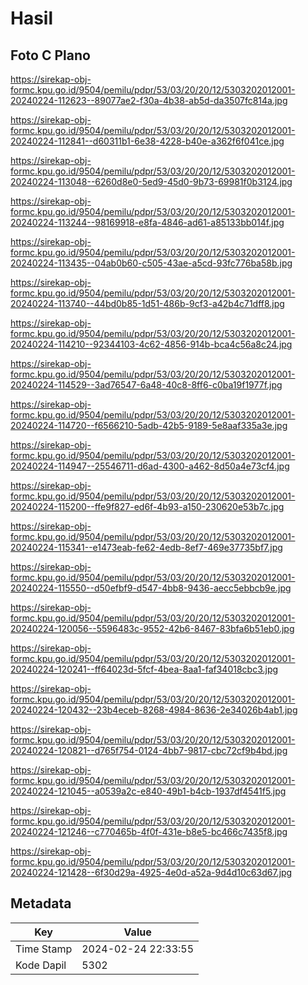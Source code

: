 # Hasil

## Foto C Plano

https://sirekap-obj-formc.kpu.go.id/9504/pemilu/pdpr/53/03/20/20/12/5303202012001-20240224-112623--89077ae2-f30a-4b38-ab5d-da3507fc814a.jpg

https://sirekap-obj-formc.kpu.go.id/9504/pemilu/pdpr/53/03/20/20/12/5303202012001-20240224-112841--d60311b1-6e38-4228-b40e-a362f6f041ce.jpg

https://sirekap-obj-formc.kpu.go.id/9504/pemilu/pdpr/53/03/20/20/12/5303202012001-20240224-113048--6260d8e0-5ed9-45d0-9b73-69981f0b3124.jpg

https://sirekap-obj-formc.kpu.go.id/9504/pemilu/pdpr/53/03/20/20/12/5303202012001-20240224-113244--98169918-e8fa-4846-ad61-a85133bb014f.jpg

https://sirekap-obj-formc.kpu.go.id/9504/pemilu/pdpr/53/03/20/20/12/5303202012001-20240224-113435--04ab0b60-c505-43ae-a5cd-93fc776ba58b.jpg

https://sirekap-obj-formc.kpu.go.id/9504/pemilu/pdpr/53/03/20/20/12/5303202012001-20240224-113740--44bd0b85-1d51-486b-9cf3-a42b4c71dff8.jpg

https://sirekap-obj-formc.kpu.go.id/9504/pemilu/pdpr/53/03/20/20/12/5303202012001-20240224-114210--92344103-4c62-4856-914b-bca4c56a8c24.jpg

https://sirekap-obj-formc.kpu.go.id/9504/pemilu/pdpr/53/03/20/20/12/5303202012001-20240224-114529--3ad76547-6a48-40c8-8ff6-c0ba19f1977f.jpg

https://sirekap-obj-formc.kpu.go.id/9504/pemilu/pdpr/53/03/20/20/12/5303202012001-20240224-114720--f6566210-5adb-42b5-9189-5e8aaf335a3e.jpg

https://sirekap-obj-formc.kpu.go.id/9504/pemilu/pdpr/53/03/20/20/12/5303202012001-20240224-114947--25546711-d6ad-4300-a462-8d50a4e73cf4.jpg

https://sirekap-obj-formc.kpu.go.id/9504/pemilu/pdpr/53/03/20/20/12/5303202012001-20240224-115200--ffe9f827-ed6f-4b93-a150-230620e53b7c.jpg

https://sirekap-obj-formc.kpu.go.id/9504/pemilu/pdpr/53/03/20/20/12/5303202012001-20240224-115341--e1473eab-fe62-4edb-8ef7-469e37735bf7.jpg

https://sirekap-obj-formc.kpu.go.id/9504/pemilu/pdpr/53/03/20/20/12/5303202012001-20240224-115550--d50efbf9-d547-4bb8-9436-aecc5ebbcb9e.jpg

https://sirekap-obj-formc.kpu.go.id/9504/pemilu/pdpr/53/03/20/20/12/5303202012001-20240224-120056--5596483c-9552-42b6-8467-83bfa6b51eb0.jpg

https://sirekap-obj-formc.kpu.go.id/9504/pemilu/pdpr/53/03/20/20/12/5303202012001-20240224-120241--ff64023d-5fcf-4bea-8aa1-faf34018cbc3.jpg

https://sirekap-obj-formc.kpu.go.id/9504/pemilu/pdpr/53/03/20/20/12/5303202012001-20240224-120432--23b4eceb-8268-4984-8636-2e34026b4ab1.jpg

https://sirekap-obj-formc.kpu.go.id/9504/pemilu/pdpr/53/03/20/20/12/5303202012001-20240224-120821--d765f754-0124-4bb7-9817-cbc72cf9b4bd.jpg

https://sirekap-obj-formc.kpu.go.id/9504/pemilu/pdpr/53/03/20/20/12/5303202012001-20240224-121045--a0539a2c-e840-49b1-b4cb-1937df4541f5.jpg

https://sirekap-obj-formc.kpu.go.id/9504/pemilu/pdpr/53/03/20/20/12/5303202012001-20240224-121246--c770465b-4f0f-431e-b8e5-bc466c7435f8.jpg

https://sirekap-obj-formc.kpu.go.id/9504/pemilu/pdpr/53/03/20/20/12/5303202012001-20240224-121428--6f30d29a-4925-4e0d-a52a-9d4d10c63d67.jpg


## Metadata

| Key        | Value               |
| ---------- | ------------------- |
| Time Stamp | 2024-02-24 22:33:55 |
| Kode Dapil | 5302                |



